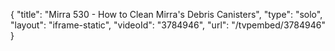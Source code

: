 {
    "title": "Mirra 530 - How to Clean Mirra's Debris Canisters",
    "type": "solo",
    "layout": "iframe-static",
    "videoId": "3784946",
    "url": "\/tvpembed\/3784946"
}